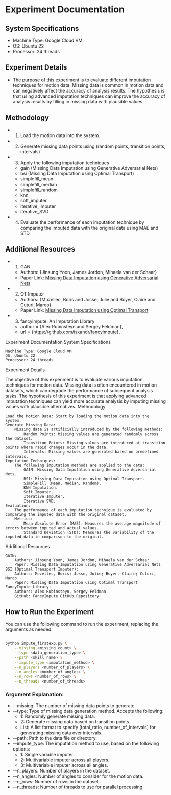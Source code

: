 # Experiment Documentation

## System Specifications
- Machine Type: Google Cloud VM
- OS: Ubuntu 22
- Processor: 24 threads

## Experiment Details
- The purpose of this experiment is to evaluate different imputation techniques for motion data. Missing data is common in motion data and can negatively affect the accuracy of analysis results. The hypothesis is that using advanced imputation techniques can improve the accuracy of analysis results by filling in missing data with plausible values.

## Methodology
- 1. Load the motion data into the system.
- 2. Generate missing data points using (random points, transition points, intervals)
- 3. Apply the following imputation techniques 
  - gain (Missing Data Imputation using Generative Adversarial Nets)
  - bsi (Missing Data Imputation using Optimal Transport)
  - simplefill_mean
  - simplefill_median 
  - simplefill_random
  - knn 
  - soft_imputer
  - iterative_imputer
  - iterative_SVD 
- 4. Evaluate the performance of each imputation technique by comparing the imputed data with the original data using MAE and STD

## Additional Resources
 - 1. GAN
    - Authors: {Jinsung Yoon, James Jordon, Mihaela van der Schaar}
    - Paper Link: [Missing Data Imputation using Generative Adversarial Nets](http://proceedings.mlr.press/v80/yoon18a/yoon18a.pdf)
 - 2. OT Imputer 
    - Authors: {Muzellec, Boris and Josse, Julie and Boyer, Claire and Cuturi, Marco}
    - Paper Link: [Missing Data Imputation using Optimal Transport](https://arxiv.org/abs/2002.03860)  
 - 3. fancyimpute: An Imputation Library
    - author = {Alex Rubinsteyn and Sergey Feldman},
    - url = {https://github.com/iskandr/fancyimpute},


Experiment Documentation
System Specifications

    Machine Type: Google Cloud VM
    OS: Ubuntu 22
    Processor: 24 threads

Experiment Details

The objective of this experiment is to evaluate various imputation techniques for motion data. Missing data is often encountered in motion datasets, which can degrade the performance of subsequent analysis tasks. The hypothesis of this experiment is that applying advanced imputation techniques can yield more accurate analysis by imputing missing values with plausible alternatives.
Methodology

    Load the Motion Data: Start by loading the motion data into the system.
    Generate Missing Data:
        Missing data is artificially introduced by the following methods:
            Random Points: Missing values are generated randomly across the dataset.
            Transition Points: Missing values are introduced at transition points where rapid changes occur in the data.
            Intervals: Missing values are generated based on predefined intervals.
    Imputation Techniques:
        The following imputation methods are applied to the data:
            GAIN: Missing Data Imputation using Generative Adversarial Nets.
            BSI: Missing Data Imputation using Optimal Transport.
            SimpleFill (Mean, Median, Random).
            KNN Imputation.
            Soft Imputer.
            Iterative Imputer.
            Iterative SVD.
    Evaluation:
        The performance of each imputation technique is evaluated by comparing the imputed data with the original dataset.
        Metrics:
            Mean Absolute Error (MAE): Measures the average magnitude of errors between imputed and actual values.
            Standard Deviation (STD): Measures the variability of the imputed data in comparison to the original.

Additional Resources

    GAIN:
        Authors: Jinsung Yoon, James Jordon, Mihaela van der Schaar
        Paper: Missing Data Imputation using Generative Adversarial Nets
    BSI (Optimal Transport Imputer):
        Authors: Muzellec, Boris; Josse, Julie; Boyer, Claire; Cuturi, Marco
        Paper: Missing Data Imputation using Optimal Transport
    FancyImpute Library:
        Authors: Alex Rubinsteyn, Sergey Feldman
        GitHub: FancyImpute GitHub Repository

## How to Run the Experiment

You can use the following command to run the experiment, replacing the arguments as needed:

``` bash

python impute_firstexp.py \
    --missing <missing_count> \
    --type <data_generation_type> \
    --path <skill_name> \
    --impute_type <imputation_method> \
    --n_players <number_of_players> \
    --n_angles <number_of_angles> \
    --n_rows <number_of_rows> \
    --n_threads <number_of_threads>
```
### Argument Explanation:
* --missing: The number of missing data points to generate.
* --type: Type of missing data generation method. Accepts the following:
  + 1: Randomly generate missing data.
  + 2: Generate missing data based on transition points.
  + List: A list format to specify [total_ratio, number_of_intervals] for generating missing data over intervals.
* --path: Path to the data file or directory.
* --impute_type: The imputation method to use, based on the following options:
  + 1: Single variable imputer.
  + 2: Multivariable imputer across all players.
  + 3: Multivariable imputer across all angles.
* --n_players: Number of players in the dataset.
* --n_angles: Number of angles to consider for the motion data.
* --n_rows: Number of rows in the dataset.
* --n_threads: Number of threads to use for parallel processing.
